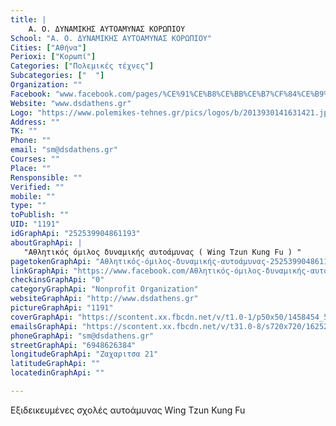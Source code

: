 ```yaml
---
title: |
    Α. Ο. ΔΥΝAMIKΗΣ ΑΥΤΟΑΜΥΝΑΣ ΚΟΡΩΠΙΟΥ
School: "Α. Ο. ΔΥΝAMIKΗΣ ΑΥΤΟΑΜΥΝΑΣ ΚΟΡΩΠΙΟΥ"
Cities: ["Αθήνα"]
Perioxi: ["Κορωπί"]
Categories: ["Πολεμικές τέχνες"]
Subcategories: ["  "]
Organization: ""
Facebook: "www.facebook.com/pages/%CE%91%CE%B8%CE%BB%CE%B7%CF%84%CE%B9%CE%BA%CF%8C%CF%82-%CF%8C%CE%BC%CE%B9%CE%BB%CE%BF%CF%82-%CE%B4%CF%85%CE%BD%CE%B1%CE%BC%CE%B9%CE%BA%CE%AE%CF%82-%CE%B1%CF%85%CF%84%CE%BF%CE%AC%CE%BC%CF%85%CE%BD%CE%B1%CF%82/252539904861193"
Website: "www.dsdathens.gr"
Logo: "https://www.polemikes-tehnes.gr/pics/logos/b/2013930141631421.jpg"
Address: ""
TK: ""
Phone: ""
email: "sm@dsdathens.gr"
Courses: ""
Place: ""
Rensponsible: ""
Verified: ""
mobile: ""
type: ""
toPublish: ""
UID: "1191"
idGraphApi: "252539904861193"
aboutGraphApi: | 
   "Αθλητικός όμιλος δυναμικής αυτοάμυνας ( Wing Tzun Kung Fu ) "
pagetokenGraphApi: "Αθλητικός-όμιλος-δυναμικής-αυτοάμυνας-252539904861193"
linkGraphApi: "https://www.facebook.com/Αθλητικός-όμιλος-δυναμικής-αυτοάμυνας-252539904861193/"
checkinsGraphApi: "0"
categoryGraphApi: "Nonprofit Organization"
websiteGraphApi: "http://www.dsdathens.gr"
pictureGraphApi: "1191"
coverGraphApi: "https://scontent.xx.fbcdn.net/v/t1.0-1/p50x50/1458454_500359430079238_957838499_n.jpg?oh=8e4209faf58036399ad8bb193aa723db&amp;oe=5B037141"
emailsGraphApi: "https://scontent.xx.fbcdn.net/v/t31.0-8/s720x720/16252208_1203500639765110_3532011462883801653_o.jpg?oh=5db5c3a5cafa49aaf31b22ca131d7bf7&amp;oe=5B4A23CF"
phoneGraphApi: "sm@dsdathens.gr"
streetGraphApi: "6948626384"
longitudeGraphApi: "Ζαχαριτσα 21"
latitudeGraphApi: ""
locatedinGraphApi: ""

---
```


Εξιδεικευμένες σχολές αυτοάμυνας Wing Tzun Kung Fu

